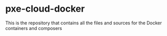 # pxe-cloud-docker
This is the repository that contains all the files and sources for the Docker containers and composers
